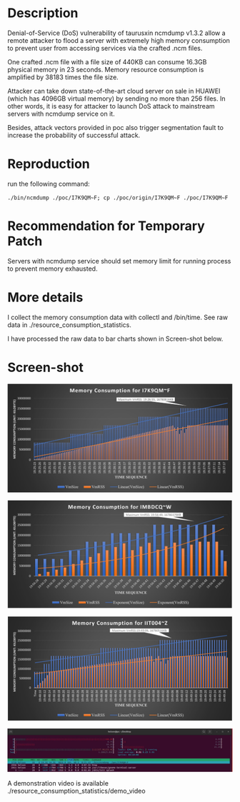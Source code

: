 # Description

Denial-of-Service (DoS) vulnerability of taurusxin ncmdump v1.3.2 allow a remote attacker to flood a server with extremely high memory consumption to prevent user from accessing services via the crafted .ncm files.



One crafted .ncm file with a file size of 440KB can consume 16.3GB physical memory in 23 seconds. Memory resource consumption is amplified by 38183 times the file size.



Attacker can take down state-of-the-art cloud server on sale in HUAWEI (which has 4096GB virtual memory) by sending no more than 256 files. In other words, it is easy for attacker to launch DoS attack to mainstream servers with ncmdump service on it.



Besides, attack vectors provided in poc also trigger segmentation fault to increase the probability of successful attack.



# Reproduction

run the following command:

```
./bin/ncmdump ./poc/I7K9QM~F; cp ./poc/origin/I7K9QM~F ./poc/I7K9QM~F
```



# Recommendation for Temporary Patch

Servers with ncmdump service should set memory limit for running process to prevent memory exhausted.



# More details

I collect the memory consumption data with collectl and /bin/time. See raw data in ./resource_consumption_statistics.



I have processed the raw data to bar charts shown in Screen-shot below.



# Screen-shot

![image-20240505161831080](dos_mmExhausted.assets/image-20240505161831080.png)



![image-20240505161936492](dos_mmExhausted.assets/image-20240505161936492.png)



![image-20240505162005079](dos_mmExhausted.assets/image-20240505162005079.png)



![image-20240505162122180](dos_mmExhausted.assets/image-20240505162122180.png)



A demonstration video is available ./resource_consumption_statistics/demo_video
